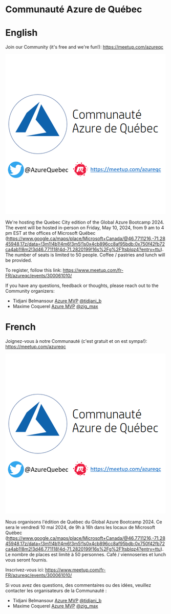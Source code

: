 
Communauté Azure de Québec
===

# English

Join our Community (it's free and we're fun!): https://meetup.com/azureqc

![Azure Quebec](AzureQuebec.png)

We're hosting the Quebec City edition of the Global Azure Bootcamp 2024. 
The event will be hosted in-person on Friday, May  10, 2024, from 9 am to 4 pm EST at the offices of Microsoft Québec (https://www.google.ca/maps/place/Microsoft+Canada/@46.7711216,-71.2845948,17z/data=!3m1!4b1!4m6!3m5!1s0x4cb896cc8af95bdb:0x750f42fb72ca4ab1!8m2!3d46.771118!4d-71.2820199!16s%2Fg%2F1tsblqz4?entry=ttu).
The number of seats is limited to 50 people. Coffee / pastries and lunch will be provided.

To register, follow this link: https://www.meetup.com/fr-FR/azureqc/events/300061010/


If you have any questions, feedback or thoughts, please reach out to the Community organizers:

* Tidjani Belmansour [Azure MVP](https://mvp.microsoft.com/en-us/PublicProfile/5003457) [@tidjani_b](https://twitter.com/tidjani_b)
* Maxime Coquerel [Azure MVP](https://mvp.microsoft.com/en-us/PublicProfile/5002627) [@zig_max](http://twitter.com/zig_max)



# French

Joignez-vous à notre Communauté (c'est gratuit et on est sympa!):  https://meetup.com/azureqc

![Azure Québec](AzureQuebec.png)

Nous organisons l'édition de Québec du Global Azure Bootcamp 2024.
Ce sera le vendredi 10 mai 2024, de 9h à 16h dans les locaux de Microsoft Québec (https://www.google.ca/maps/place/Microsoft+Canada/@46.7711216,-71.2845948,17z/data=!3m1!4b1!4m6!3m5!1s0x4cb896cc8af95bdb:0x750f42fb72ca4ab1!8m2!3d46.771118!4d-71.2820199!16s%2Fg%2F1tsblqz4?entry=ttu).
Le nombre de places est limité à 50 personnes. Café / viennoseries et lunch vous seront fournis.

Inscrivez-vous ici: https://www.meetup.com/fr-FR/azureqc/events/300061010/


Si vous avez des questions, des commentaires ou des idées, veuillez contacter les organisateurs de la Communauté :

* Tidjani Belmansour [Azure MVP](https://mvp.microsoft.com/en-us/PublicProfile/5003457) [@tidjani_b](https://twitter.com/tidjani_b)
* Maxime Coquerel [Azure MVP](https://mvp.microsoft.com/en-us/PublicProfile/5002627) [@zig_max](http://twitter.com/zig_max)
